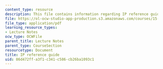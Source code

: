 ```yaml
---
content_type: resource
description: This file contains information regarding IP reference guide.
file: https://ol-ocw-studio-app-production.s3.amazonaws.com/courses/15-053-optimization-methods-in-management-science-spring-2013/86d472ffa3f1c341c586cb26ba1093c1_MIT15_053S13_iprefguide.pdf
file_type: application/pdf
learning_resource_types:
- Lecture Notes
ocw_type: OCWFile
parent_title: Lecture Notes
parent_type: CourseSection
resourcetype: Document
title: IP reference guide
uid: 86d472ff-a3f1-c341-c586-cb26ba1093c1
---
```

